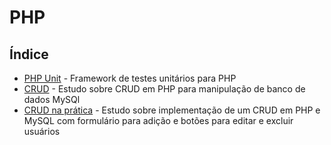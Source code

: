 # PHP

## Índice

- [PHP Unit](https://github.com/Dirack/Estudos/tree/master/PHP/PHPUnit#php-unit) - Framework de testes unitários para PHP
- [CRUD](https://github.com/Dirack/Estudos/tree/master/PHP/CRUDE#estudo-sobre-crude-em-php) - Estudo sobre CRUD em PHP para manipulação de banco de dados MySQl
- [CRUD na prática](https://github.com/Dirack/Estudos/tree/master/PHP/CRUD_pratica#estudo-sobre-crud-em-php-na-pr%C3%A1tica) - Estudo sobre implementação de um CRUD em PHP e MySQL com formulário para adição e botões para editar e excluir usuários
